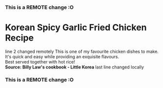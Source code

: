 ### This is a REMOTE change :O
# Korean Spicy Garlic Fried Chicken Recipe 
line 2 changed remotely
This is one of my favourite chicken dishes to make. It's quick and easy while providing an exquisite flavours. <br>
Best served together with hot rice! <br>
**Source: Billy Law's cookbook - Little Korea**
last line changed locally
### This is a REMOTE change :O
